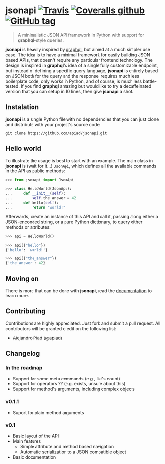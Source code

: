 # jsonapi  [![Travis](https://img.shields.io/travis/apiad/jsonapi.svg?style=flat-square)](https://travis-ci.org/apiad/jsonapi) [![Coveralls github](https://img.shields.io/coveralls/github/apiad/jsonapi.svg?style=flat-square)](https://coveralls.io/github/apiad/jsonapi?branch=master) [![GitHub tag](https://img.shields.io/github/tag/apiad/jsonapi.svg?style=flat-square&label=current%20version)](https://github.com/apiad/jsonapi/releases)

> A minimalistic JSON API framework in Python with support for **graphql**-style queries.

**jsonapi** is heavily inspired by [graphql](https://graphql.org), but aimed at a much simpler use case. The idea is to have a minimal framework for easily building JSON based APIs, that doesn't require any particular frontend technology. The design is inspired in **graphql**'s idea of a single fully customizable endpoint, but instead of defining a specific query language, **jsonapi** is entirely based on JSON both for the query and the response, requires much less boilerplate code, only works in Python, and of course, is much less battle-tested. If you find **graphql** amazing but would like to try a decaffeinated version that you can setup in 10 lines, then give **jsonapi** a shot.

## Instalation

**jsonapi** is a single Python file with no dependencies that you can just clone and distribute with your project's source code:

    git clone https://github.com/apiad/jsonapi.git

## Hello world

To illustrate the usage is best to start with an example. The main class in **jsonapi** is (wait for it...) `JsonApi`, which defines all the available commands in the API as public methods:

```python
>>> from jsonapi import JsonApi

>>> class HelloWorld(JsonApi):
...     def __init__(self):
...         self.the_answer = 42
...     def hello(self):
...         return "world!"

```

Afterwards, create an instance of this API and call it, passing along either a JSON-enconded string, or a pure Python dictionary, to query either methods or attributes:

```python
>>> api = HelloWorld()

>>> api({"hello"})
{'hello': 'world!'}

>>> api({"the_answer"})
{'the_answer': 42}

```

## Moving on

There is more that can be done with **jsonapi**, read the [documentation](/docs/index.md) to learn more.

## Contributing

Contributions are highly appreciated. Just fork and submit a pull request. All contributors will be granted credit on the following list:

* Alejandro Piad ([@apiad](https://github.com/apiad))

## Changelog

### In the roadmap

* Support for some meta commands (e.g., list's count)
* Support for operators ?? (e.g. exists, unsure about this)
* Support for method's arguments, including complex objects

### v0.1.1

* Suport for plain method arguments

### v0.1

* Basic layout of the API
* Main features
  * Simple attribute and method based navigation
  * Automatic serialization to a JSON compatible object
* Basic documentation